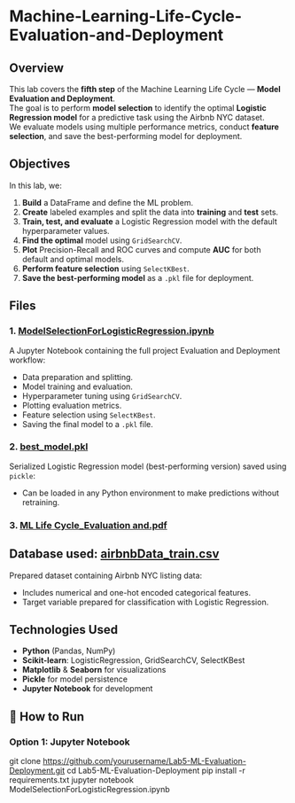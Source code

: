 # Machine-Learning-Life-Cycle-Evaluation-and-Deployment
## Overview
This lab covers the **fifth step** of the Machine Learning Life Cycle — **Model Evaluation and Deployment**.  
The goal is to perform **model selection** to identify the optimal **Logistic Regression model** for a predictive task using the Airbnb NYC dataset.  
We evaluate models using multiple performance metrics, conduct **feature selection**, and save the best-performing model for deployment.


## Objectives
In this lab, we:
1. **Build** a DataFrame and define the ML problem.
2. **Create** labeled examples and split the data into **training** and **test** sets.
3. **Train, test, and evaluate** a Logistic Regression model with the default hyperparameter values.
4. **Find the optimal** model using `GridSearchCV`.
5. **Plot** Precision-Recall and ROC curves and compute **AUC** for both default and optimal models.
6. **Perform feature selection** using `SelectKBest`.
7. **Save the best-performing model** as a `.pkl` file for deployment.

## Files

### 1. [ModelSelectionForLogisticRegression.ipynb](https://github.com/CamilaLightfoot/Machine-Learning-Life-Cycle-Evaluation-and-Deployment/blob/main/ModelSelectionForLogisticRegression%20(3).ipynb)
A Jupyter Notebook containing the full project Evaluation and Deployment workflow:
- Data preparation and splitting.
- Model training and evaluation.
- Hyperparameter tuning using `GridSearchCV`.
- Plotting evaluation metrics.
- Feature selection using `SelectKBest`.
- Saving the final model to a `.pkl` file.

### 2. [best_model.pkl](https://github.com/CamilaLightfoot/Machine-Learning-Life-Cycle-Evaluation-and-Deployment/blob/main/best_model.pkl)
Serialized Logistic Regression model (best-performing version) saved using `pickle`:
- Can be loaded in any Python environment to make predictions without retraining.

### 3. [ML Life Cycle_Evaluation and.pdf](https://github.com/CamilaLightfoot/Machine-Learning-Life-Cycle-Evaluation-and-Deployment/blob/main/ML%20Life%20Cycle_Evaluation%20and.pdf)

## Database used: [airbnbData_train.csv](https://github.com/CamilaLightfoot/Machine-Learning-Life-Cycle-Evaluation-and-Deployment/blob/main/Database/airbnbData_train%20(2).csv)
Prepared dataset containing Airbnb NYC listing data:
- Includes numerical and one-hot encoded categorical features.
- Target variable prepared for classification with Logistic Regression.

## Technologies Used
- **Python** (Pandas, NumPy)
- **Scikit-learn**: LogisticRegression, GridSearchCV, SelectKBest
- **Matplotlib** & **Seaborn** for visualizations
- **Pickle** for model persistence
- **Jupyter Notebook** for development

## 🚀 How to Run

### Option 1: Jupyter Notebook
git clone https://github.com/yourusername/Lab5-ML-Evaluation-Deployment.git
cd Lab5-ML-Evaluation-Deployment
pip install -r requirements.txt
jupyter notebook ModelSelectionForLogisticRegression.ipynb
